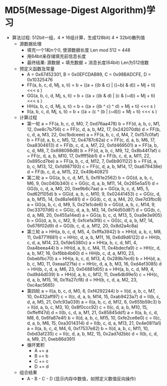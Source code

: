 # MD5(Message-Digest Algorithm)学习
- 算法过程: 512bit一组，4 * 16组计算，生成128bit( 4 * 32bit)散列值
    - 源数据处理
        - 填充一个1和n个0, 使源数据长度 Len mod 512 = 448
        - 用64bit来存储填充前信息长度
        - 最终结果: 源数据 + 填充数据 + 消息长度(64bit) Len为512倍数
    - 预定义函数及常量
        - A = 0x67452301, B = 0x0EFCDAB89, C = 0x98BADCFE, D = 0x10325476
        - FF(a, b, c, d, Mj, s, ti) = b + ((a + ((b & c) | ((~b) & d)) + Mj + ti) <<< s )
        - GG(a, b, c, d, Mj, s, ti) = b + ((a + ((b & d) | (c & (~d)) + Mj + ti) <<< s )
        - HH(a, b, c, d, Mj, s, ti) = b + ((a + ((b ^ c) ^ d) + Mj + ti) <<< s )
        - II(a, b, c, d, Mj, s, ti) = b + ((a + (c ^ (b | (~d))) + Mj + ti) <<< s )
    - 计算过程
        - 第一轮
            a = FF(a, b, c, d, M0, 7, 0xd76aa478)
            b = FF(d, a, b, c, M1, 12, 0xe8c7b756)
            c = FF(c, d, a, b, M2, 17, 0x242070db)
            d = FF(b, c, d, a, M3, 22, 0xc1bdceee)
            a = FF(a, b, c, d, M4, 7, 0xf57c0faf)
            b = FF(d, a, b, c, M5, 12, 0x4787c62a)
            c = FF(c, d, a, b, M6, 17, 0xa8304613)
            d = FF(b, c, d, a, M7, 22, 0xfd469501)
            a = FF(a, b, c, d, M8, 7, 0x698098d8)
            b = FF(d, a, b, c, M9, 12, 0x8b44f7af)
            c = FF(c, d, a, b, M10, 17, 0xffff5bb1)
            d = FF(b, c, d, a, M11, 22, 0x895cd7be)
            a = FF(a, b, c, d, M12, 7, 0x6b901122)
            b = FF(d, a, b, c, M13, 12, 0xfd987193)
            c = FF(c, d, a, b, M14, 17, 0xa679438e)
            d = FF(b, c, d, a, M15, 22, 0x49b40821)
        - 第二轮
            a = GG(a, b, c, d, M1, 5, 0xf61e2562)
            b = GG(d, a, b, c, M6, 9, 0xc040b340)
            c = GG(c, d, a, b, M11, 14, 0x265e5a51)
            d = GG(b, c, d, a, M0, 20, 0xe9b6c7aa)
            a = GG(a, b, c, d, M5, 5, 0xd62f105d)
            b = GG(d, a, b, c, M10, 9, 0x02441453)
            c = GG(c, d, a, b, M15, 14, 0xd8a1e681)
            d = GG(b, c, d, a, M4, 20, 0xe7d3fbc8)
            a = GG(a, b, c, d, M9, 5, 0x21e1cde6)
            b = GG(d, a, b, c, M14, 9, 0xc33707d6)
            c = GG(c, d, a, b, M3, 14, 0xf4d50d87)
            d = GG(b, c, d, a, M8, 20, 0x455a14ed)
            a = GG(a, b, c, d, M13, 5, 0xa9e3e905)
            b = GG(d, a, b, c, M2, 9, 0xfcefa3f8)
            c = GG(c, d, a, b, M7, 14, 0x676f02d9)
            d = GG(b, c, d, a, M12, 20, 0x8d2a4c8a)
        - 第三轮
            a = HH(a, b, c, d, M5, 4, 0xfffa3942)
            b = HH(d, a, b, c, M8, 11, 0x8771f681)
            c = HH(c, d, a, b, M11, 16, 0x6d9d6122)
            d = HH(b, c, d, a, M14, 23, 0xfde5380c)
            a = HH(a, b, c, d, M1, 4, 0xa4beea44)
            b = HH(d, a, b, c, M4, 11, 0x4bdecfa9)
            c = HH(c, d, a, b, M7, 16, 0xf6bb4b60)
            d = HH(b, c, d, a, M10, 23, 0xbebfbc70)
            a = HH(a, b, c, d, M13, 4, 0x289b7ec6)
            b = HH(d, a, b, c, M0, 11, 0xeaa127fa)
            c = HH(c, d, a, b, M3, 16, 0xd4ef3085)
            d = HH(b, c, d, a, M6, 23, 0x04881d05)
            a = HH(a, b, c, d, M9, 4, 0xd9d4d039)
            b = HH(d, a, b, c, M12, 11, 0xe6db99e5)
            c = HH(c, d, a, b, M15, 16, 0x1fa27cf8)
            d = HH(b, c, d, a, M2, 23, 0xc4ac5665)
        - 第四轮
            a = II(a, b, c, d, M0, 6, 0xf4292244)
            b = II(d, a, b, c, M7, 10, 0x432aff97)
            c = II(c, d, a, b, M14, 15, 0xab9423a7)
            d = II(b, c, d, a, M5, 21, 0xfc93a039)
            a = II(a, b, c, d, M12, 6, 0x655b59c3)
            b = II(d, a, b, c, M3, 10, 0x8f0ccc92)
            c = II(c, d, a, b, M10, 15, 0xffeff47d)
            d = II(b, c, d, a, M1, 21, 0x85845dd1)
            a = II(a, b, c, d, M8, 6, 0x6fa87e4f)
            b = II(d, a, b, c, M15, 10, 0xfe2ce6e0)
            c = II(c, d, a, b, M6, 15, 0xa3014314)
            d = II(b, c, d, a, M13, 21, 0x4e0811a1)
            a = II(a, b, c, d, M4, 6, 0xf7537e82)
            b = II(d, a, b, c, M11, 10, 0xbd3af235)
            c = II(c, d, a, b, M2, 15, 0x2ad7d2bb)
            d = II(b, c, d, a, M9, 21, 0xeb86d391)
        - 循环累积
            - A += a
            - B += b
            - C += c
            - D += d
    - 组合结果
        - A - B - C - D (显示内存中数值，如预定义数值反向操作)